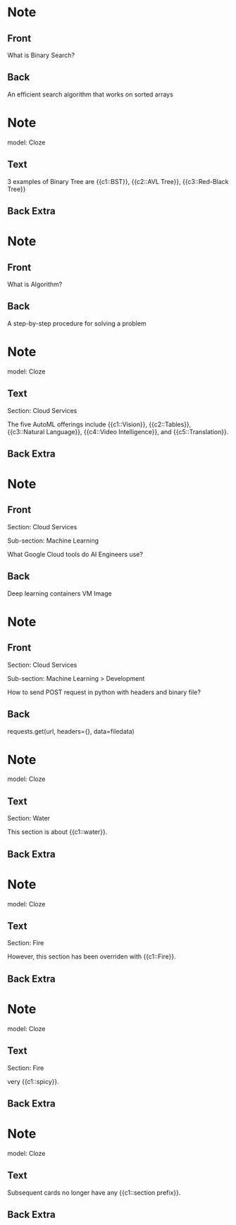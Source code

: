 # Note

## Front

What is Binary Search?

## Back

An efficient search algorithm that works on sorted arrays

# Note
model: Cloze

## Text

3 examples of Binary Tree are {{c1::BST}}, {{c2::AVL Tree}}, {{c3::Red-Black Tree}}
## Back Extra


# Note

## Front

What is Algorithm?

## Back

A step-by-step procedure for solving a problem

# Note
model: Cloze

## Text

Section: Cloud Services

The five AutoML offerings include {{c1::Vision}}, {{c2::Tables}}, {{c3::Natural Language}}, {{c4::Video Intelligence}}, and {{c5::Translation}}.
## Back Extra


# Note

## Front

Section: Cloud Services

Sub-section: Machine Learning

What Google Cloud tools do AI Engineers use?

## Back

Deep learning containers
VM Image

# Note

## Front

Section: Cloud Services

Sub-section: Machine Learning > Development

How to send POST request in python with headers and binary file?

## Back

requests.get(url, headers={}, data=filedata)

# Note
model: Cloze

## Text

Section: Water

This section is about {{c1::water}}.
## Back Extra


# Note
model: Cloze

## Text

Section: Fire

However, this section has been overriden with {{c1::Fire}}.
## Back Extra


# Note
model: Cloze

## Text

Section: Fire

very {{c1::spicy}}.
## Back Extra


# Note
model: Cloze

## Text

Subsequent cards no longer have any {{c1::section prefix}}.
## Back Extra


